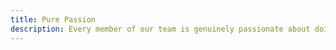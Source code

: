 ```yaml
---
title: Pure Passion
description: Every member of our team is genuinely passionate about doing great work for brands we believe in—from global technology giants, to ambitious startups.
---
```


